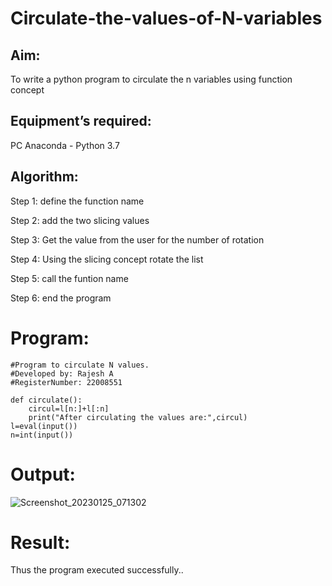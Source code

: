 # Circulate-the-values-of-N-variables
## Aim:
To write a python program to circulate the n variables using function concept
## Equipment’s required:
PC
Anaconda - Python 3.7
## Algorithm: 
Step 1:
define the function name

Step 2:
add the two slicing values

Step 3:
Get the value from the user for the number of rotation

Step 4:
Using the slicing concept rotate the list

Step 5:
call the funtion name

Step 6:
end the program

# Program:
```
#Program to circulate N values.
#Developed by: Rajesh A
#RegisterNumber: 22008551
```
```
def circulate():
    circul=l[n:]+l[:n]
    print("After circulating the values are:",circul)
l=eval(input())
n=int(input())
```
# Output:
![Screenshot_20230125_071302](https://user-images.githubusercontent.com/118924713/214579068-f7540c04-5844-4bdb-941e-1ab31353889b.png)

# Result:
Thus the program executed successfully..
